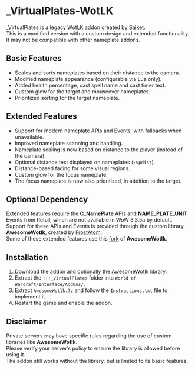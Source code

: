 # _VirtualPlates-WotLK
_VirtualPlates is a legacy WotLK addon created by [Saiket](https://www.wowinterface.com/downloads/info14964-_VirtualPlates.html).  
This is a modified version with a custom design and extended functionality. It may not be compatible with other nameplate addons.

## Basic Features
- Scales and sorts nameplates based on their distance to the camera.
- Modified nameplate appearance (configurable via Lua only).
- Added health percentage, cast spell name and cast timer text.
- Custom glow for the target and mouseover nameplates.
- Prioritized sorting for the target nameplate.

## Extended Features
- Support for modern nameplate APIs and Events, with fallbacks when unavailable.
- Improved nameplate scanning and handling.
- Nameplate scaling is now based on distance to the player (instead of the camera).
- Optional distance text displayed on nameplates (`/vpdist`).
- Distance-based fading for some visual regions.
- Custom glow for the focus nameplate.
- The focus nameplate is now also prioritized, in addition to the target.

## Optional Dependency
Extended features require the **C_NamePlate** APIs and **NAME_PLATE_UNIT** Events from Retail, which are not available in WoW 3.3.5a by default.  
Support for these APIs and Events is provided through the custom library **AwesomeWotlk**, created by [FrostAtom](https://github.com/FrostAtom).  
Some of these extended features use this [fork](https://github.com/KhalGH/awesome_wotlk) of **AwesomeWotlk**.

## Installation
1. Download the addon and optionally the [AwesomeWotlk](https://github.com/KhalGH/awesome_wotlk/releases/download/0.1.4-f1/AwesomeWotlk.7z) library.  
2. Extract the `!!!_VirtualPlates` folder into `World of Warcraft/Interface/AddOns/`.  
3. Extract `AwesomeWotlk.7z` and follow the `Instructions.txt` file to implement it.  
4. Restart the game and enable the addon.

## Disclaimer
Private servers may have specific rules regarding the use of custom libraries like **AwesomeWotlk**.  
Please verify your server’s policy to ensure the library is allowed before using it.  
The addon still works without the library, but is limited to its basic features.
